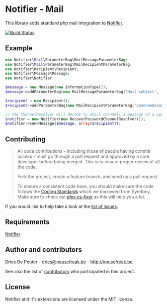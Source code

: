 Notifier - Mail
===============

This library adds standard php mail integration to [Notifier](https://github.com/Notifier/Notifier).

[![Build Status](https://secure.travis-ci.org/Notifier/Mail.png)](https://travis-ci.org/Notifier/Mail)

## Example

```php
use Notifier\Mail\ParameterBag\MailMessageParameterBag;
use Notifier\Mail\ParameterBag\MailRecipientParameterBag;
use Notifier\Recipient\Recipient;
use Notifier\Message\Message;
use Notifier\Notifier;

$message = new Message(new InformationType());
$message->addParameterBag(new MailMessageParameterBag('Mail subject', 'Body...'));

$recipient = new Recipient();
$recipient->addParameterBag(new MailRecipientParameterBag('someone@example.com'));

// The ChannelResolver will decide to which channels a message of a specific type must be sent.
$notifier = new Notifier(new RecoverPasswordChannelResolver());
$notifier->sendMessage($message, array($recipient));
```

## Contributing

> All code contributions - including those of people having commit access - must
> go through a pull request and approved by a core developer before being
> merged. This is to ensure proper review of all the code.
>
> Fork the project, create a feature branch, and send us a pull request.
>
> To ensure a consistent code base, you should make sure the code follows
> the [Coding Standards](http://symfony.com/doc/2.0/contributing/code/standards.html)
> which we borrowed from Symfony.
> Make sure to check out [php-cs-fixer](https://github.com/fabpot/PHP-CS-Fixer) as this will help you a lot.

If you would like to help take a look at the [list of issues](http://github.com/Notifier/Mail/issues).

## Requirements

[Notifier](https://github.com/Notifier/Notifier)

## Author and contributors

Dries De Peuter - <dries@nousefreak.be> - <http://nousefreak.be>

See also the list of [contributors](https://github.com/Notifier/Mail/contributors) who participated in this project.

## License

Notifier and it's extensions are licensed under the MIT license.
